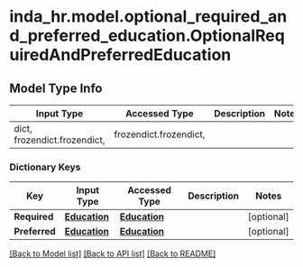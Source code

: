 # inda_hr.model.optional_required_and_preferred_education.OptionalRequiredAndPreferredEducation

## Model Type Info
Input Type | Accessed Type | Description | Notes
------------ | ------------- | ------------- | -------------
dict, frozendict.frozendict,  | frozendict.frozendict,  |  | 

### Dictionary Keys
Key | Input Type | Accessed Type | Description | Notes
------------ | ------------- | ------------- | ------------- | -------------
**Required** | [**Education**](Education.md) | [**Education**](Education.md) |  | [optional] 
**Preferred** | [**Education**](Education.md) | [**Education**](Education.md) |  | [optional] 

[[Back to Model list]](../../README.md#documentation-for-models) [[Back to API list]](../../README.md#documentation-for-api-endpoints) [[Back to README]](../../README.md)

